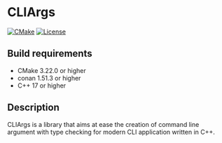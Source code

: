 # CLIArgs

[![CMake](https://github.com/kabinja/cliargs/actions/workflows/build.yml/badge.svg)](https://github.com/kabinja/cliargs/actions/workflows/build.yml)
[![License](https://img.shields.io/badge/License-Apache%202.0-blue.svg)](https://opensource.org/licenses/Apache-2.0)

## Build requirements

* CMake 3.22.0 or higher
* conan 1.51.3 or higher
* C++ 17 or higher

## Description

CLIArgs is a library that aims at ease the creation of command line argument with type checking for modern CLI application written in C++.
